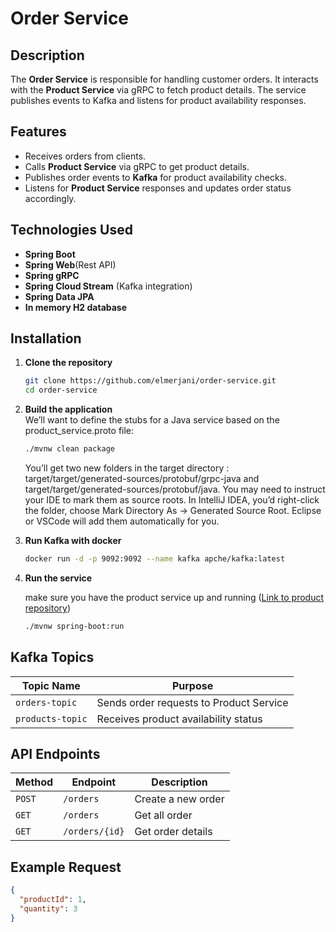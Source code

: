 # Order Service

## Description
The **Order Service** is responsible for handling customer orders. It interacts with the **Product Service** via gRPC to fetch product details. The service publishes events to Kafka and listens for product availability responses.

## Features
- Receives orders from clients.
- Calls **Product Service** via gRPC to get product details.
- Publishes order events to **Kafka** for product availability checks.
- Listens for **Product Service** responses and updates order status accordingly.

## Technologies Used
- **Spring Boot**
- **Spring Web**(Rest API)
- **Spring gRPC**
- **Spring Cloud Stream** (Kafka integration)
- **Spring Data JPA**
- **In memory H2 database**

## Installation

1. **Clone the repository**
   ```sh
   git clone https://github.com/elmerjani/order-service.git
   cd order-service
   ```

2. **Build the application**  
   We’ll want to define the stubs for a Java service based on the product_service.proto file:
   ```sh
   ./mvnw clean package
   ```
   You’ll get two new folders in the target directory : target/target/generated-sources/protobuf/grpc-java and target/target/generated-sources/protobuf/java.
   You may need to instruct your IDE to mark them as source roots. In IntelliJ IDEA, you’d right-click the folder, choose Mark Directory As → Generated Source Root. Eclipse or VSCode will add them automatically for you.

3. **Run Kafka with docker**
   ```sh
   docker run -d -p 9092:9092 --name kafka apche/kafka:latest
   ```

4. **Run the service**

   make sure you have the product service up and running ([Link to product repository](https://github.com/elmerjani/product-service.git))
   ```sh
   ./mvnw spring-boot:run
   ```



## Kafka Topics
| Topic Name      | Purpose  |
|----------------|---------|
| `orders-topic`  | Sends order requests to Product Service |
| `products-topic` | Receives product availability status |

## API Endpoints
| Method | Endpoint | Description        |
|--------|---------|--------------------|
| `POST` | `/orders` | Create a new order |
| `GET` | `/orders` | Get all order      |
| `GET` | `/orders/{id}` | Get order details  |

## Example Request
```json
{
  "productId": 1,
  "quantity": 3
}
```
